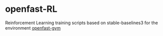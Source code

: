 # openfast-RL
Reinforcement Learning training scripts based on stable-baselines3 for the environment [openfast-gym](https://github.com/nach96/openfast-gym)
